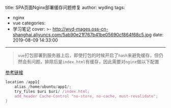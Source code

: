 title: SPA页面Nginx部署缓存问题修复
author: wyding
tags:
  - nginx
  - vue
categories:
  - 学习笔记
cover: >-
  http://wyd-mages.oss-cn-shanghai.aliyuncs.com/5ab90e21f767b41be05690cf864f68c5.jpg
date: 2019-08-09 14:33:00
---
> `vue`打包部署到服务器上后，即使打包的时候开启了`hash`来避免缓存，但仍然会有问题，排除后是`index.html`有缓存，因此需要对`nginx`做以下配置
<!--more--> 

[参考链接](https://medium.com/@pratheekhegde/setting-caching-headers-for-a-spa-in-nginx-eb2f75f52441)
```js
location /app1{
    alias /home/ubuntu/app1/;
    try_files $uri $uri/ /index.html;
    add_header Cache-Control "no-store, no-cache, must-revalidate";
}
```